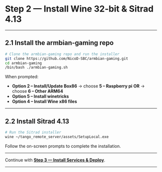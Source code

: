 
# Step 2 — Install Wine 32-bit & Sitrad 4.13

---

## 2.1 Install the armbian-gaming repo

```bash
# Clone the armbian-gaming repo and run the installer
git clone https://github.com/NicoD-SBC/armbian-gaming.git
cd armbian-gaming
/bin/bash ./armbian-gaming.sh
```

When prompted:

- **Option 2 – Install/Update Box86** 
    → choose **5 – Raspberry pi** 
                **OR** 
    → choose **6 – Other ARM64** 
- **Option 5 – Install winetricks** 
- **Option 4 – Install Wine x86 files**

---

## 2.2 Install Sitrad 4.13

```bash
# Run the Sitrad installer
wine ~/tango_remote_server/assets/SetupLocal.exe
```

Follow the on-screen prompts to complete the installation.

---

Continue with **[Step 3 — Install Services & Deploy](install_services.md)**.

---